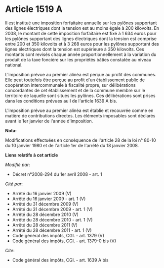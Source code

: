 # Article 1519 A

Il est institué une imposition forfaitaire annuelle sur les pylônes supportant des lignes électriques dont la tension est au
moins égale à 200 kilovolts. En 2008, le montant de cette imposition forfaitaire est fixé à 1 634 euros pour les pylônes
supportant des lignes électriques dont la tension est comprise entre 200 et 350 kilovolts et à 3 268 euros pour les pylônes
supportant des lignes électriques dont la tension est supérieure à 350 kilovolts. Ces montants sont revisés chaque année
proportionnellement à la variation du produit de la taxe foncière sur les propriétés bâties constatée au niveau national. 

L'imposition prévue au premier alinéa est perçue au profit des communes. Elle peut toutefois être perçue au profit d'un
établissement public de coopération intercommunale à fiscalité propre, sur délibérations concordantes de cet établissement et
de la commune membre sur le territoire de laquelle sont situés les pylônes. Ces délibérations sont prises dans les conditions
prévues au I de l'article 1639 A bis.

L'imposition prévue au premier alinéa est établie et recouvrée comme en matière de contributions directes. Les éléments
imposables sont déclarés avant le 1er janvier de l'année d'imposition.

**Nota:**

Modifications effectuées en conséquence de l'article 28 de la loi n° 80-10 du 10 janvier 1980 et de l'article 1er de l'arrêté
du 18 janvier 2008.

**Liens relatifs à cet article**

_Modifié par_:

  - Décret n°2008-294 du 1er avril 2008 - art. 1

_Cité par_:

  - Arrêté du 16 janvier 2009 (V)
  - Arrêté du 16 janvier 2009 - art. 1 (V)
  - Arrêté du 31 décembre 2009 (V)
  - Arrêté du 31 décembre 2009 - art. 1 (V)
  - Arrêté du 28 décembre 2010 (V)
  - Arrêté du 28 décembre 2010 - art. 1 (V)
  - Arrêté du 28 décembre 2011 (V)
  - Arrêté du 28 décembre 2011 - art. 1 (V)
  - Code général des impôts, CGI. - art. 1379 (V)
  - Code général des impôts, CGI. - art. 1379-0 bis (V)

_Cite_:

  - Code général des impôts, CGI. - art. 1639 A bis
